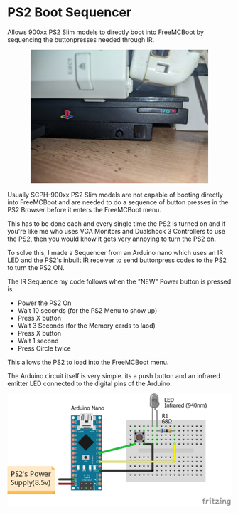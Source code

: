 # PS2 Boot Sequencer
 Allows 900xx PS2 Slim models to directly boot into FreeMCBoot by sequencing the buttonpresses needed through IR.
<p align="center">
  <img width="400" height="300" src="https://github.com/smsry/PS2-Boot-Sequencer/blob/main/Images/1.jpg">
</p>

Usually SCPH-900xx PS2 Slim models are not capable of booting directly into FreeMCBoot and are needed to do a sequence of button presses in the PS2 Browser before it enters the FreeMCBoot menu.

This has to be done each and every single time the PS2 is turned on and if you're like me who uses VGA Monitors and Dualshock 3 Controllers to use the PS2, then you would know it gets very annoying to turn the PS2 on.

To solve this, I made a Sequencer from an Arduino nano which uses an IR LED and the PS2's inbuilt IR receiver to send buttonpress codes to the PS2 to turn the PS2 ON.

The IR Sequence my code follows when the "NEW" Power button is pressed is:

- Power the PS2 On
- Wait 10 seconds (for the PS2 Menu to show up)
- Press X button
- Wait 3 Seconds (for the Memory cards to laod)
- Press X button
- Wait 1 second
- Press Circle twice

This allows the PS2 to load into the FreeMCBoot menu.

The Arduino circuit itself is very simple. its a push button and an infrared emitter LED connected to the digital pins of the Arduino. 

<p align="center">
  <img width="" height="" src="https://github.com/smsry/PS2-Boot-Sequencer/blob/main/ir%20sequencer_circuit%20diagram.png">
</p>
